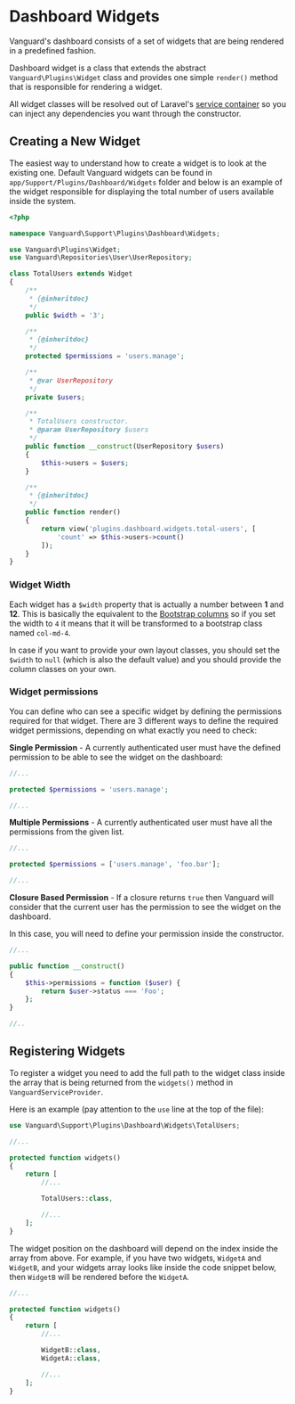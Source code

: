 # Dashboard Widgets

Vanguard's dashboard consists of a set of widgets that are being rendered in a 
predefined fashion. 

Dashboard widget is a class that extends the abstract `Vanguard\Plugins\Widget` 
class and provides one simple `render()` method that is responsible for rendering 
a widget.

All widget classes will be resolved out of Laravel's 
[service container](https://laravel.com/docs/6.0/container) so you can inject 
any dependencies you want through the constructor.

## Creating a New Widget

The easiest way to understand how to create a widget is to look at the existing one. 
Default Vanguard widgets can be found in `app/Support/Plugins/Dashboard/Widgets` 
folder and below is an example of the widget responsible for displaying the total 
number of users available inside the system.

```php
<?php

namespace Vanguard\Support\Plugins\Dashboard\Widgets;

use Vanguard\Plugins\Widget;
use Vanguard\Repositories\User\UserRepository;

class TotalUsers extends Widget
{
    /**
     * {@inheritdoc}
     */
    public $width = '3';

    /**
     * {@inheritdoc}
     */
    protected $permissions = 'users.manage';

    /**
     * @var UserRepository
     */
    private $users;

    /**
     * TotalUsers constructor.
     * @param UserRepository $users
     */
    public function __construct(UserRepository $users)
    {
        $this->users = $users;
    }

    /**
     * {@inheritdoc}
     */
    public function render()
    {
        return view('plugins.dashboard.widgets.total-users', [
            'count' => $this->users->count()
        ]);
    }
}

```

### Widget Width

Each widget has a `$width` property that is actually a number 
between **1** and **12**. This is basically the equivalent to the 
[Bootstrap columns](https://getbootstrap.com/docs/4.3/layout/grid/) so if you 
set the width to `4` it means that it will be transformed to a bootstrap 
class named `col-md-4`.

In case if you want to provide your own layout classes, you should set 
the `$width` to `null` (which is also the default value) and you should 
provide the column classes on your own.

### Widget permissions

You can define who can see a specific widget by defining the permissions required 
for that widget. There are 3 different ways to define the required widget 
permissions, depending on what exactly you need to check:

**Single Permission** - A currently authenticated user must have the defined 
permission to be able to see the widget on the dashboard:

```php
//...

protected $permissions = 'users.manage';

//...
```

**Multiple Permissions** - A currently authenticated user must have all the 
permissions from the given list.

```php
//...

protected $permissions = ['users.manage', 'foo.bar'];

//...
```

**Closure Based Permission** - If a closure returns `true` then Vanguard will 
consider that the current user has the permission to see the widget on the dashboard.

In this case, you will need to define your permission inside the constructor.

```php
//...

public function __construct()
{
    $this->permissions = function ($user) {
        return $user->status === 'Foo';
    };
}

//..
```

## Registering Widgets

To register a widget you need to add the full path to the widget class inside 
the array that is being returned from the `widgets()` method 
in `VanguardServiceProvider`. 

Here is an example (pay attention to the `use` line at the top of the file):

```php
use Vanguard\Support\Plugins\Dashboard\Widgets\TotalUsers;

//...

protected function widgets()
{
    return [
        //...

        TotalUsers::class,

        //...
    ];
}
```

The widget position on the dashboard will depend on the index inside the array 
from above. For example, if you have two widgets, `WidgetA` and `WidgetB`, and 
your widgets array looks like inside the code snippet below, then `WidgetB` will 
be rendered before the `WidgetA`.

```php
//...

protected function widgets()
{
    return [
        //...

        WidgetB::class,
        WidgetA::class,

        //...
    ];
}
```
